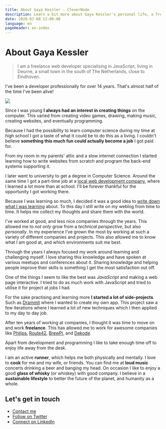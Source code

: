 ```yaml
---
title: About Gaya Kessler - CleverNode
description: Learn a bit more about Gaya Kessler's personal life, a freelance web developer.
date: 2020-07-08 12:00:00
language: en
pageHeader: en-index
---
```


# About Gaya Kessler

> I am a freelance web developer specialising in JavaScript, living in Deurne, a small town in the south of The Netherlands, close to Eindhoven.

I've been a developer professionally for over 14 years. That's almost half of the time I've been alive!

<picture class="picture picture--fullwidth">
    <img src="./gaya-de-rips-stippelberg.jpg" />
</picture>

Since I was young **I always had an interest in creating things** on the computer. This varied from creating video games, drawing, making music, creating websites, and eventually programming.

Because I had the possibility to learn computer science during my time at high school I got a taste of what it could be to do this as a living. I couldn't believe **something this much fun could actually become a job** I got paid for. 

From my room in my parents' attic and a slow internet connection I started learning how to write websites from scratch and program the back-end systems supporting it.

I later went to university to get a degree in Computer Science. Around the same time I got a part-time job at a [local web development company](https://cybox.nl), where I learned a lot more than at school. I'll be forever thankful for the opportunity I got working there.

Because I was learning so much, I decided it was a good idea to [write down what I was learning](https://gaya.pizza) about. To this day I still write on my weblog from time to time. It helps me collect my thoughts and share them with the world.

I've worked at good, and less nice companies through the years. This allowed me to _not only_ grow from a _technical perspective_, but also _personally_. In my experience I've grown the most by working at such a variety of different companies and projects. This also allowed me to know what I am good at, and which environments suit me best. 

Through the years I always focused my work around learning and challenging myself. I love sharing this knowledge and have spoken at various meetups and conferences about it. Sharing knowledge and helping people improve their skills is something I get the most satisfaction out off.

One of the things I seem to like the best was _JavaScript_ and making a web page interactive. I tried to do as much work with JavaScript and tried to utilise it for project at jobs I had.

For the sake practising and learning more **I started a lot of side-projects**. Such as [Drammit](https://dramm.it) where I wanted to create my own app. This project saw a few iterations where I learned a lot of new techniques which I then applied to my day to day job.

After ten years of working at companies, I thought it was time to move on and work **freelance**. This has allowed me to work for awesome companies like [Philips](https://philips.com), [Route42](https://route42.nl), [BrewPi](https://brewpi.com), and [Dekode](https://dekode.no).

Apart from development and programming I like to take enough time off to enjoy life away from the desk.

I am an active **runner**, which helps me both physically and mentally. I love to **cook** for me and my wife, or friends. You can find me at **loud music** concerts drinking a beer and banging my head. On occasion I like to enjoy a good **glass of whisky** (or whiskey) with good company. I believe in a **sustainable lifestyle** to better the future of the planet, and humanity as a whole.

## Let's get in touch

<ul class="find-online">
    <li>
        <a class="find-me find-me--mail" href="#contact">
            Contact me
        </a>
    </li>
    <li>
        <a class="find-me find-me--twitter" href="https://twitter.com/GayaKessler">
            Follow on Twitter
        </a>
    </li>
    <li>
        <a class="find-me find-me--linkedin" href="https://www.linkedin.com/in/gaya-kessler/">
            Connect on LinkedIn
        </a>
    </li>
</ul>
